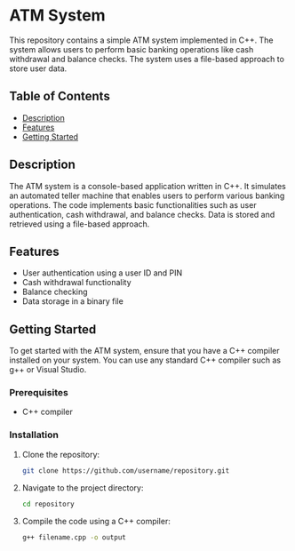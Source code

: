 
# ATM System

This repository contains a simple ATM system implemented in C++. The system allows users to perform basic banking operations like cash withdrawal and balance checks. The system uses a file-based approach to store user data.

## Table of Contents

- [Description](#description)
- [Features](#features)
- [Getting Started](#getting-started)

## Description

The ATM system is a console-based application written in C++. It simulates an automated teller machine that enables users to perform various banking operations. The code implements basic functionalities such as user authentication, cash withdrawal, and balance checks. Data is stored and retrieved using a file-based approach.

## Features

- User authentication using a user ID and PIN
- Cash withdrawal functionality
- Balance checking
- Data storage in a binary file

## Getting Started

To get started with the ATM system, ensure that you have a C++ compiler installed on your system. You can use any standard C++ compiler such as g++ or Visual Studio.

### Prerequisites

- C++ compiler

### Installation

1. Clone the repository:
   ```sh
   git clone https://github.com/username/repository.git
   ```
2. Navigate to the project directory:
   ```sh
   cd repository
   ```
3. Compile the code using a C++ compiler:
   ```sh
   g++ filename.cpp -o output
   ```

   
   
